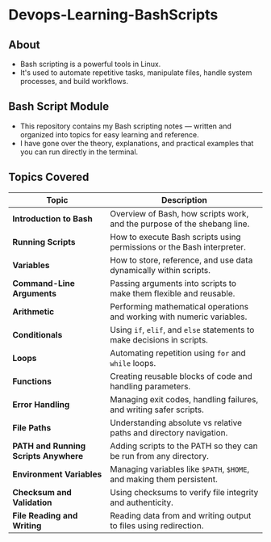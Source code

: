 # Devops-Learning-BashScripts

## About
- Bash scripting is a powerful tools in Linux.
- It's used to automate repetitive tasks, manipulate files, handle system processes, and build workflows.

## Bash Script Module
- This repository contains my Bash scripting notes — written and organized into topics for easy learning and reference.
- I have gone over the theory, explanations, and practical examples that you can run directly in the terminal.

## Topics Covered
| Topic                                 | Description                                                              |
| ------------------------------------- | ------------------------------------------------------------------------ |
| **Introduction to Bash**              | Overview of Bash, how scripts work, and the purpose of the shebang line. |
| **Running Scripts**                   | How to execute Bash scripts using permissions or the Bash interpreter.   |
| **Variables**                         | How to store, reference, and use data dynamically within scripts.        |
| **Command-Line Arguments**            | Passing arguments into scripts to make them flexible and reusable.       |
| **Arithmetic**                        | Performing mathematical operations and working with numeric variables.   |
| **Conditionals**                      | Using `if`, `elif`, and `else` statements to make decisions in scripts.  |
| **Loops**                             | Automating repetition using `for` and `while` loops.                     |
| **Functions**                         | Creating reusable blocks of code and handling parameters.                |
| **Error Handling**                    | Managing exit codes, handling failures, and writing safer scripts.       |
| **File Paths**                        | Understanding absolute vs relative paths and directory navigation.       |
| **PATH and Running Scripts Anywhere** | Adding scripts to the PATH so they can be run from any directory.        |
| **Environment Variables**             | Managing variables like `$PATH`, `$HOME`, and making them persistent.    |
| **Checksum and Validation**           | Using checksums to verify file integrity and authenticity.               |
| **File Reading and Writing**          | Reading data from and writing output to files using redirection.         |
